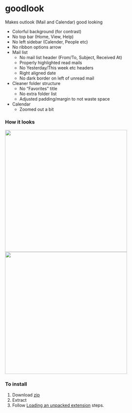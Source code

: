 # goodlook

Makes outlook (Mail and Calendar) good looking

* Colorful background (for contrast)
* No top bar (Home, View, Help)
* No left sidebar (Calender, People etc)
* No ribbon options arrow
* Mail list
  * No mail list header (From/To, Subject, Received At)
  * Properly highlighted read mails
  * No Yesterday/This week etc headers
  * Right aligned date
  * No dark border on left of unread mail
* Cleaner folder structure
  * No “Favorites” title
  * No extra folder list
  * Adjusted padding/margin to not waste space
* Calendar
  * Zoomed out a bit

### How it looks
<img width="400" src="https://github.com/udaan-com/goodlook/assets/425656/9f384c39-d970-471b-9143-e56873342cec">
<img width="400" src="https://github.com/udaan-com/goodlook/assets/425656/d3fa3081-9474-4bcc-9964-8b5eec29b854">

### To install

1. Download [zip](https://github.com/udaan-com/goodlook/archive/refs/heads/main.zip)
2. Extract
3. Follow [Loading an unpacked extension](https://developer.chrome.com/docs/extensions/mv3/getstarted/development-basics/#load-unpacked) steps.
